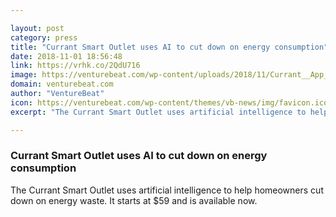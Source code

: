 ```yaml
---

layout: post
category: press
title: "Currant Smart Outlet uses AI to cut down on energy consumption"
date: 2018-11-01 18:56:48
link: https://vrhk.co/2QdU716
image: https://venturebeat.com/wp-content/uploads/2018/11/Currant__App_High-Res.jpg?fit=480%2C270&strip=all
domain: venturebeat.com
author: "VentureBeat"
icon: https://venturebeat.com/wp-content/themes/vb-news/img/favicon.ico
excerpt: "The Currant Smart Outlet uses artificial intelligence to help homeowners cut down on energy waste. It starts at $59 and is available now."

---
```


### Currant Smart Outlet uses AI to cut down on energy consumption

The Currant Smart Outlet uses artificial intelligence to help homeowners cut down on energy waste. It starts at $59 and is available now.